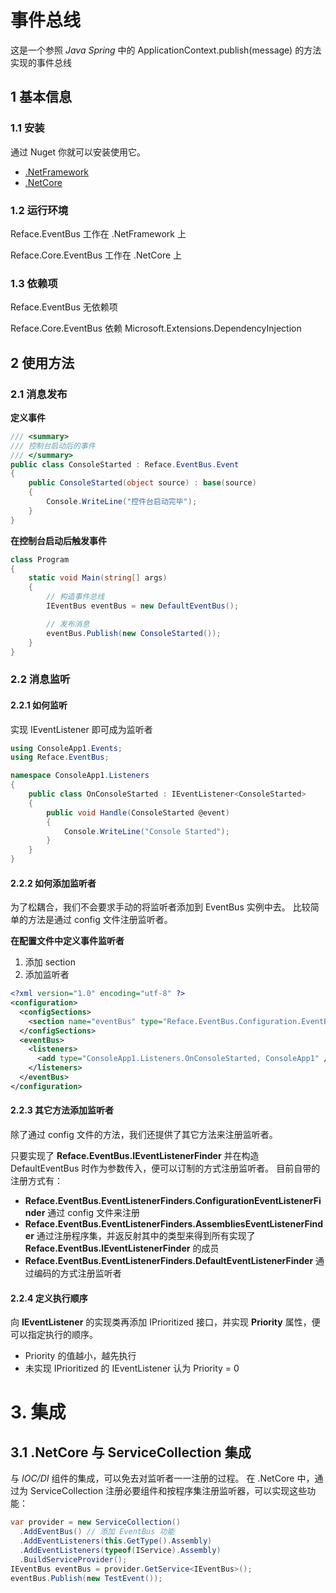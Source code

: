 # 事件总线

这是一个参照 *Java Spring* 中的 ApplicationContext.publish(message) 的方法实现的事件总线

## 1 基本信息

### 1.1 安装

通过 Nuget 你就可以安装使用它。

* [.NetFramework](https://www.nuget.org/packages/Reface.EventBus/)
* [.NetCore](https://www.nuget.org/packages/Reface.Core.EventBus/3.2.11)

### 1.2 运行环境

Reface.EventBus 工作在 .NetFramework 上

Reface.Core.EventBus 工作在 .NetCore 上

### 1.3 依赖项

Reface.EventBus 无依赖项

Reface.Core.EventBus 依赖 Microsoft.Extensions.DependencyInjection

## 2 使用方法


### 2.1 消息发布

**定义事件**
```csharp
/// <summary>
/// 控制台启动后的事件
/// </summary>
public class ConsoleStarted : Reface.EventBus.Event
{
    public ConsoleStarted(object source) : base(source)
    {
        Console.WriteLine("控件台启动完毕");
    }
}
```

**在控制台启动后触发事件**
```csharp
class Program
{
    static void Main(string[] args)
    {
        // 构造事件总线
        IEventBus eventBus = new DefaultEventBus();

        // 发布消息
        eventBus.Publish(new ConsoleStarted());
    }
}
```
### 2.2 消息监听


#### 2.2.1 如何监听

实现 IEventListener<TEvent> 即可成为监听者

```csharp
using ConsoleApp1.Events;
using Reface.EventBus;

namespace ConsoleApp1.Listeners
{
    public class OnConsoleStarted : IEventListener<ConsoleStarted>
    {
        public void Handle(ConsoleStarted @event)
        {
            Console.WriteLine("Console Started");
        }
    }
}
```
#### 2.2.2 如何添加监听者

为了松耦合，我们不会要求手动的将监听者添加到 EventBus 实例中去。
比较简单的方法是通过 config 文件注册监听者。

**在配置文件中定义事件监听者**
1. 添加 section
2. 添加监听者
```xml
<?xml version="1.0" encoding="utf-8" ?>
<configuration>
  <configSections>
    <section name="eventBus" type="Reface.EventBus.Configuration.EventBusSection, Reface.EventBus"/>
  </configSections>
  <eventBus>
    <listeners>
      <add type="ConsoleApp1.Listeners.OnConsoleStarted, ConsoleApp1" />
    </listeners>
  </eventBus>
</configuration>
```
#### 2.2.3 其它方法添加监听者

除了通过 config 文件的方法，我们还提供了其它方法来注册监听者。

只要实现了 **Reface.EventBus.IEventListenerFinder** 并在构造 DefaultEventBus 时作为参数传入，便可以订制的方式注册监听者。
目前自带的注册方式有：
* **Reface.EventBus.EventListenerFinders.ConfigurationEventListenerFinder** 通过 config 文件来注册
* **Reface.EventBus.EventListenerFinders.AssembliesEventListenerFinder** 通过注册程序集，并返反射其中的类型来得到所有实现了 **Reface.EventBus.IEventListenerFinder** 的成员
* **Reface.EventBus.EventListenerFinders.DefaultEventListenerFinder** 通过编码的方式注册监听者

#### 2.2.4 定义执行顺序

向 **IEventListener<TEvent>** 的实现类再添加 IPrioritized 接口，并实现 **Priority** 属性，便可以指定执行的顺序。
* Priority 的值越小，越先执行
* 未实现 IPrioritized 的 IEventListener 认为 Priority = 0

# 3. 集成

## 3.1 .NetCore 与 ServiceCollection 集成

与 *IOC/DI* 组件的集成，可以免去对监听者一一注册的过程。
在 .NetCore 中，通过为 ServiceCollection 注册必要组件和按程序集注册监听器，可以实现这些功能：

```csharp
var provider = new ServiceCollection()
  .AddEventBus() // 添加 EventBus 功能
  .AddEventListeners(this.GetType().Assembly)
  .AddEventListeners(typeof(IService).Assembly)
  .BuildServiceProvider();
IEventBus eventBus = provider.GetService<IEventBus>();
eventBus.Publish(new TestEvent());
```
